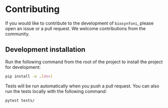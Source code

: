 # Contributing

If you would like to contribute to the development of `biosynfoni`, please open an issue or a pull request. We welcome contributions from the community.

## Development installation

Run the following command from the root of the project to install the project for development:

```bash
pip install -e .[dev]
```

Tests will be run automatically when you push a pull request. You can also run the tests locally with the following command:

```bash
pytest tests/
```

